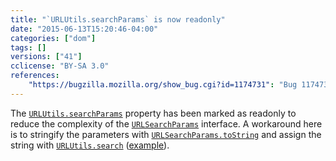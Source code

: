 ```yaml
---
title: "`URLUtils.searchParams` is now readonly"
date: "2015-06-13T15:20:46-04:00"
categories: ["dom"]
tags: []
versions: ["41"]
cclicense: "BY-SA 3.0"
references:
    "https://bugzilla.mozilla.org/show_bug.cgi?id=1174731": "Bug 1174731 - Make searchParams attribute readonly"
---
```

The [`URLUtils.searchParams`](https://developer.mozilla.org/en-US/docs/Web/API/URLUtils/searchParams) property has been marked as readonly to reduce the complexity of the [`URLSearchParams`](https://developer.mozilla.org/en-US/docs/Web/API/URLSearchParams) interface. A workaround here is to stringify the parameters with [`URLSearchParams.toString`](https://developer.mozilla.org/en-US/docs/Web/API/URLSearchParams/toString) and assign the string with [`URLUtils.search`](https://developer.mozilla.org/en-US/docs/Web/API/URLUtils/search) ([example](https://github.com/bzdeck/bzdeck/commit/c0841f7f0bfe17fac71b606be6b3777049aea6dc)).
